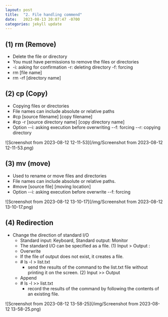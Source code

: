 ```yaml
---
layout: post
title:  "2. File handling commend"
date:   2023-08-13 20:07:47 -0700
categories: jekyll update
---
```


## (1) rm (Remove)
  
- Delete the file or directory
- You must have permissions to remove the files or directories
- -i: asking for confirmation	-r: deleting directory	-f: forcing
- rm [file name]
- rm -rf [directory name]


## (2) cp (Copy)
- Copying files or directories
- File names can include absolute or relative paths
- \#cp [source filename] [copy filename]
- \#cp -r [source directory name] [copy directory name]
- Option
  --i: asking execution before overwriting
  --f: forcing
  --r: copying directory

![Screenshot from 2023-08-12 12-11-53](/img/Screenshot from  2023-08-12 12-11-53.png)

## (3) mv (move)
- Used to rename or move files and directories
- File names can include absolute or relative paths.
- \#move [source file] [moving location]
- Option
  --i: asking execution before overwrite
  --f: forcing

![Screenshot from 2023-08-12 13-10-17](/img/Screenshot from 2023-08-12 13-10-17.png)

## (4) Redirection
- Change the direction of standard I/O
  - Standard input: Keyboard, Standard output: Monitor
  - The standard I/O can be specified as a file.
(1) Input > Output : 
  - Overwrite
  - If the file of output does not exist, it creates a file.
  - \# ls -l > list.txt
    - send the results of the command to the list.txt file without printing it on the screen.
(2) Input >> Output
  - Append
  - \# ls -l >> list.txt
    - record the results of the command by following the contents of an existing file.


![Screenshot from 2023-08-12 13-58-25](/img/Screenshot from  2023-08-12 13-58-25.png)
